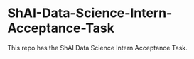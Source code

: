 # ShAI-Data-Science-Intern-Acceptance-Task
This repo has the ShAI Data Science Intern Acceptance Task.
